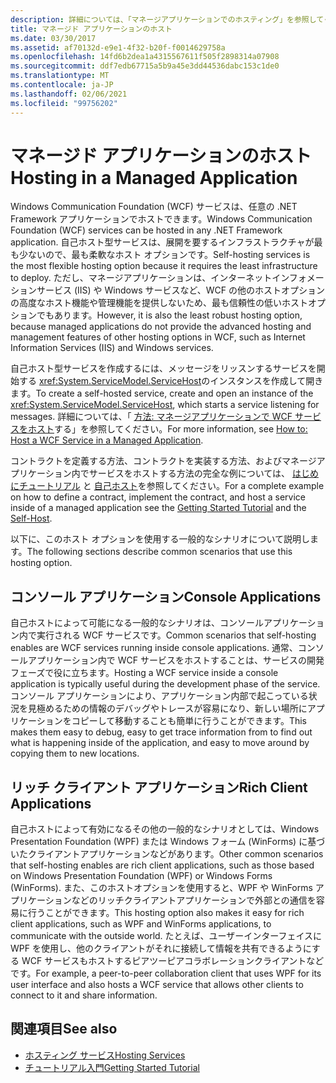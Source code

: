 ```yaml
---
description: 詳細については、「マネージアプリケーションでのホスティング」を参照してください。
title: マネージド アプリケーションのホスト
ms.date: 03/30/2017
ms.assetid: af70132d-e9e1-4f32-b20f-f0014629758a
ms.openlocfilehash: 14fd6b2dea1a4315567611f505f2898314a07908
ms.sourcegitcommit: ddf7edb67715a5b9a45e3dd44536dabc153c1de0
ms.translationtype: MT
ms.contentlocale: ja-JP
ms.lasthandoff: 02/06/2021
ms.locfileid: "99756202"
---
```

# <a name="hosting-in-a-managed-application"></a><span data-ttu-id="35476-103">マネージド アプリケーションのホスト</span><span class="sxs-lookup"><span data-stu-id="35476-103">Hosting in a Managed Application</span></span>

<span data-ttu-id="35476-104">Windows Communication Foundation (WCF) サービスは、任意の .NET Framework アプリケーションでホストできます。</span><span class="sxs-lookup"><span data-stu-id="35476-104">Windows Communication Foundation (WCF) services can be hosted in any .NET Framework application.</span></span> <span data-ttu-id="35476-105">自己ホスト型サービスは、展開を要するインフラストラクチャが最も少ないので、最も柔軟なホスト オプションです。</span><span class="sxs-lookup"><span data-stu-id="35476-105">Self-hosting services is the most flexible hosting option because it requires the least infrastructure to deploy.</span></span> <span data-ttu-id="35476-106">ただし、マネージアプリケーションは、インターネットインフォメーションサービス (IIS) や Windows サービスなど、WCF の他のホストオプションの高度なホスト機能や管理機能を提供しないため、最も信頼性の低いホストオプションでもあります。</span><span class="sxs-lookup"><span data-stu-id="35476-106">However, it is also the least robust hosting option, because managed applications do not provide the advanced hosting and management features of other hosting options in WCF, such as Internet Information Services (IIS) and Windows services.</span></span>  
  
 <span data-ttu-id="35476-107">自己ホスト型サービスを作成するには、メッセージをリッスンするサービスを開始する <xref:System.ServiceModel.ServiceHost>のインスタンスを作成して開きます。</span><span class="sxs-lookup"><span data-stu-id="35476-107">To create a self-hosted service, create and open an instance of the <xref:System.ServiceModel.ServiceHost>, which starts a service listening for messages.</span></span> <span data-ttu-id="35476-108">詳細については、「 [方法: マネージアプリケーションで WCF サービスをホスト](../how-to-host-a-wcf-service-in-a-managed-application.md)する」を参照してください。</span><span class="sxs-lookup"><span data-stu-id="35476-108">For more information, see [How to: Host a WCF Service in a Managed Application](../how-to-host-a-wcf-service-in-a-managed-application.md).</span></span>  
  
 <span data-ttu-id="35476-109">コントラクトを定義する方法、コントラクトを実装する方法、およびマネージアプリケーション内でサービスをホストする方法の完全な例については、 [はじめにチュートリアル](../getting-started-tutorial.md) と [自己ホスト](../samples/self-host.md)を参照してください。</span><span class="sxs-lookup"><span data-stu-id="35476-109">For a complete example on how to define a contract, implement the contract, and host a service inside of a managed application see the [Getting Started Tutorial](../getting-started-tutorial.md) and the [Self-Host](../samples/self-host.md).</span></span>  
  
 <span data-ttu-id="35476-110">以下に、このホスト オプションを使用する一般的なシナリオについて説明します。</span><span class="sxs-lookup"><span data-stu-id="35476-110">The following sections describe common scenarios that use this hosting option.</span></span>  
  
## <a name="console-applications"></a><span data-ttu-id="35476-111">コンソール アプリケーション</span><span class="sxs-lookup"><span data-stu-id="35476-111">Console Applications</span></span>  

 <span data-ttu-id="35476-112">自己ホストによって可能になる一般的なシナリオは、コンソールアプリケーション内で実行される WCF サービスです。</span><span class="sxs-lookup"><span data-stu-id="35476-112">Common scenarios that self-hosting enables are WCF services running inside console applications.</span></span> <span data-ttu-id="35476-113">通常、コンソールアプリケーション内で WCF サービスをホストすることは、サービスの開発フェーズで役に立ちます。</span><span class="sxs-lookup"><span data-stu-id="35476-113">Hosting a WCF service inside a console application is typically useful during the development phase of the service.</span></span> <span data-ttu-id="35476-114">コンソール アプリケーションにより、アプリケーション内部で起こっている状況を見極めるための情報のデバッグやトレースが容易になり、新しい場所にアプリケーションをコピーして移動することも簡単に行うことができます。</span><span class="sxs-lookup"><span data-stu-id="35476-114">This makes them easy to debug, easy to get trace information from to find out what is happening inside of the application, and easy to move around by copying them to new locations.</span></span>  
  
## <a name="rich-client-applications"></a><span data-ttu-id="35476-115">リッチ クライアント アプリケーション</span><span class="sxs-lookup"><span data-stu-id="35476-115">Rich Client Applications</span></span>  

 <span data-ttu-id="35476-116">自己ホストによって有効になるその他の一般的なシナリオとしては、Windows Presentation Foundation (WPF) または Windows フォーム (WinForms) に基づいたクライアントアプリケーションなどがあります。</span><span class="sxs-lookup"><span data-stu-id="35476-116">Other common scenarios that self-hosting enables are rich client applications, such as those based on Windows Presentation Foundation (WPF) or Windows Forms (WinForms).</span></span> <span data-ttu-id="35476-117">また、このホストオプションを使用すると、WPF や WinForms アプリケーションなどのリッチクライアントアプリケーションで外部との通信を容易に行うことができます。</span><span class="sxs-lookup"><span data-stu-id="35476-117">This hosting option also makes it easy for rich client applications, such as WPF and WinForms applications, to communicate with the outside world.</span></span> <span data-ttu-id="35476-118">たとえば、ユーザーインターフェイスに WPF を使用し、他のクライアントがそれに接続して情報を共有できるようにする WCF サービスもホストするピアツーピアコラボレーションクライアントなどです。</span><span class="sxs-lookup"><span data-stu-id="35476-118">For example, a peer-to-peer collaboration client that uses WPF for its user interface and also hosts a WCF service that allows other clients to connect to it and share information.</span></span>  
  
## <a name="see-also"></a><span data-ttu-id="35476-119">関連項目</span><span class="sxs-lookup"><span data-stu-id="35476-119">See also</span></span>

- [<span data-ttu-id="35476-120">ホスティング サービス</span><span class="sxs-lookup"><span data-stu-id="35476-120">Hosting Services</span></span>](../hosting-services.md)
- [<span data-ttu-id="35476-121">チュートリアル入門</span><span class="sxs-lookup"><span data-stu-id="35476-121">Getting Started Tutorial</span></span>](../getting-started-tutorial.md)
